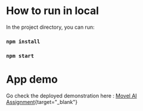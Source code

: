 # How to run in local

In the project directory, you can run:

### `npm install`

### `npm start`

# App demo
Go check the deployed demonstration here : [Movel AI Assignment](https://movel-ai-reinhardjs.netlify.app){target="_blank"}
